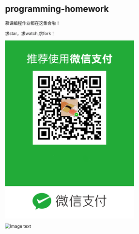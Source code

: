 # programming-homework
慕课编程作业都在这集合啦！

求star，求watch,求fork！

![Image text](https://github.com/Mooooo33/programming-homework/blob/master/img/1.png)

![Image text](https://github.com/Mooooo33/programming-homework/blob/master/img/3.png)
